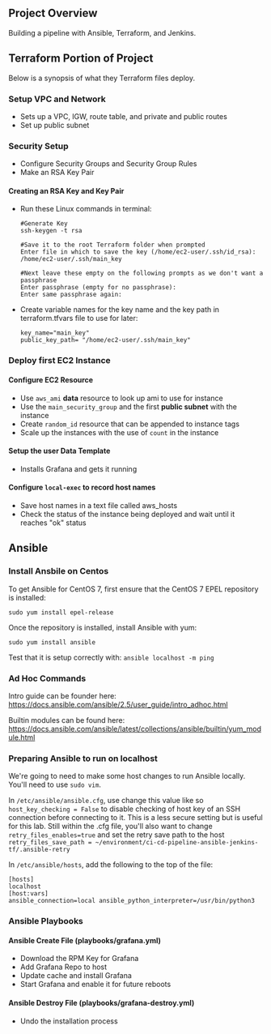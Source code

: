 ## Project Overview

Building a pipeline with Ansible, Terraform, and Jenkins.

## Terraform Portion of Project

Below is a synopsis of what they Terraform files deploy.

### Setup VPC and Network

* Sets up a VPC, IGW, route table, and private and public routes
* Set up public subnet

### Security Setup

* Configure Security Groups and Security Group Rules
* Make an RSA Key Pair

#### Creating an RSA Key and Key Pair

* Run these Linux commands in terminal:
    ```
    #Generate Key
    ssh-keygen -t rsa
    
    #Save it to the root Terraform folder when prompted
    Enter file in which to save the key (/home/ec2-user/.ssh/id_rsa): /home/ec2-user/.ssh/main_key       
    
    #Next leave these empty on the following prompts as we don't want a passphrase
    Enter passphrase (empty for no passphrase): 
    Enter same passphrase again:
    ```
* Create variable names for the key name and the key path in terraform.tfvars file to use for later:
    ```
    key_name="main_key"
    public_key_path= "/home/ec2-user/.ssh/main_key"
    ```

### Deploy first EC2 Instance

#### Configure EC2 Resource

* Use `aws_ami` **data** resource to look up ami to use for instance
* Use the `main_security_group` and the first **public subnet** with the instance
* Create `random_id` resource that can be appended to instance tags
* Scale up the instances with the use of `count` in the instance

#### Setup the user Data Template

* Installs Grafana and gets it running

#### Configure `local-exec` to record host names

* Save host names in a text file called aws_hosts
* Check the status of the instance being deployed and wait until it reaches "ok" status

## Ansible

### Install Ansbile on Centos

To get Ansible for CentOS 7, first ensure that the CentOS 7 EPEL repository is installed:

`sudo yum install epel-release`

Once the repository is installed, install Ansible with yum:

`sudo yum install ansible`

Test that it is setup correctly with: 
`ansible localhost -m ping`

### Ad Hoc Commands

Intro guide can be founder here: https://docs.ansible.com/ansible/2.5/user_guide/intro_adhoc.html

Builtin modules can be found here: https://docs.ansible.com/ansible/latest/collections/ansible/builtin/yum_module.html

### Preparing Ansible to run on localhost

We're going to need to make some host changes to run Ansible locally. You'll need to use `sudo vim`.

In `/etc/ansible/ansible.cfg`, use change this value like so `host_key_checking = False` to disable checking of host key of an SSH connection before connecting to it. This is a less secure setting but is useful for this lab.
Still within the .cfg file, you'll also want to change `retry_files_enables=true` and set the retry save path to the host `retry_files_save_path = ~/environment/ci-cd-pipeline-ansible-jenkins-tf/.ansible-retry`

In `/etc/ansible/hosts`, add the following to the top of the file:
```
[hosts]
localhost
[host:vars]
ansible_connection=local ansible_python_interpreter=/usr/bin/python3

```
### Ansible Playbooks

#### Ansible Create File (playbooks/grafana.yml)

* Download the RPM Key for Grafana
* Add Grafana Repo to host
* Update cache and install Grafana
* Start Grafana and enable it for future reboots

#### Ansible Destroy File (playbooks/grafana-destroy.yml)

* Undo the installation process




